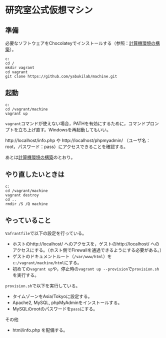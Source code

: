 # 研究室公式仮想マシン

## 準備

必要なソフトウェアをChocolateyでインストールする（参照：[計算機環境の構築](https://github.com/yabukilab/main/blob/master/%E8%A8%88%E7%AE%97%E6%A9%9F%E7%92%B0%E5%A2%83%E3%81%AE%E6%A7%8B%E7%AF%89.md)）。

```
c:
cd /
mkdir vagrant
cd vagrant
git clone https://github.com/yabukilab/machine.git
```

## 起動

```
c:
cd /vagrant/machine
vagrant up
```

`vagrant`コマンドが使えない場合，PATHを有効にするために，コマンドプロンプトを立ち上げ直す。Windowsを再起動してもいい。

http://localhost/info.php や http://localhost/phpmyadmin/ （ユーザ名：root，パスワード：pass）にアクセスできることを確認する。

あとは[計算機環境の構築](https://github.com/yabukilab/main/blob/master/%E8%A8%88%E7%AE%97%E6%A9%9F%E7%92%B0%E5%A2%83%E3%81%AE%E6%A7%8B%E7%AF%89.md)のとおり。

## やり直したいときは

```
c:
cd /vagrant/machine
vagrant destroy
cd ..
rmdir /S /Q machine
```

## やっていること

`Vafrantfile`で以下の設定を行っている。

* ホストのhttp://localhost/ へのアクセスを，ゲストのhttp://localhost/ へのアクセスにする。（ホスト側でFirewallを通過できるようにする必要がある。）
* ゲストのドキュメントルート（`/var/www/html`）を`c:/vagrant/machine/html`にする。
* 初めての`vagrant up`や，停止時の`vagrant up --provision`で`provision.sh`を実行する。

`provision.sh`で以下を実行している。

* タイムゾーンをAsia/Tokyoに設定する。
* Apache2, MySQL, phpMyAdminをインストールする。
* MySQLのrootのパスワードを`pass`にする。

その他

* html/info.php を配備する。
